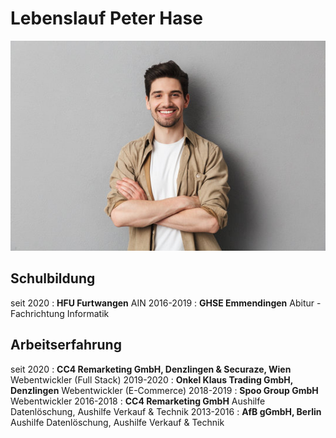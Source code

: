 # Lebenslauf Peter Hase

![Profilbild](img.jpeg)

Schulbildung
---------
seit 2020
:   **HFU Furtwangen** AIN
2016-2019
:   **GHSE Emmendingen** Abitur - Fachrichtung Informatik

Arbeitserfahrung
----------

seit 2020
:   **CC4 Remarketing GmbH, Denzlingen & Securaze, Wien** Webentwickler (Full Stack)
2019-2020
:   **Onkel Klaus Trading GmbH, Denzlingen** Webentwickler (E-Commerce)
2018-2019
:   **Spoo Group GmbH** Webentwickler
2016-2018
:   **CC4 Remarketing GmbH** Aushilfe Datenlöschung, Aushilfe Verkauf & Technik
2013-2016
:   **AfB gGmbH, Berlin** Aushilfe Datenlöschung, Aushilfe Verkauf & Technik
